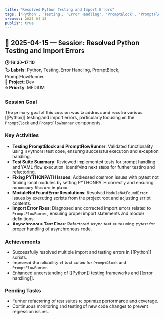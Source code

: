 ```yaml
---
title: "Resolved Python Testing and Import Errors"
tags: ['Python', 'Testing', 'Error Handling', 'PromptBlock', 'PromptFlowRunner']
created: 2025-04-15
publish: true
---
```


## 📅 2025-04-15 — Session: Resolved Python Testing and Import Errors

**🕒 16:30–17:10**  
**🏷️ Labels**: Python, Testing, Error Handling, PromptBlock, PromptFlowRunner  
**📂 Project**: Dev  
**⭐ Priority**: MEDIUM  


### Session Goal
The primary goal of this session was to address and resolve various [[Python]] testing and import errors, particularly focusing on the `PromptBlock` and `PromptFlowRunner` components.

### Key Activities
- **Testing PromptBlock and PromptFlowRunner**: Validated functionality using [[Python]] test code, ensuring successful execution and exception handling.
- **Test Suite Summary**: Reviewed implemented tests for prompt handling and YAML flow execution, identifying next steps for further testing and refactoring.
- **Fixing PYTHONPATH Issues**: Addressed common issues with pytest not finding local modules by setting PYTHONPATH correctly and ensuring necessary files are in place.
- **ModuleNotFoundError Resolutions**: Resolved `ModuleNotFoundError` issues by executing scripts from the project root and adjusting script contents.
- **Import Error Fixes**: Diagnosed and corrected import errors related to `PromptFlowRunner`, ensuring proper import statements and module definitions.
- **Asynchronous Test Fixes**: Refactored async test suite using pytest for proper handling of asynchronous code.

### Achievements
- Successfully resolved multiple import and testing errors in [[Python]] scripts.
- Improved the reliability of test suites for `PromptBlock` and `PromptFlowRunner`.
- Enhanced understanding of [[Python]] testing frameworks and [[error handling]].

### Pending Tasks
- Further refactoring of test suites to optimize performance and coverage.
- Continuous monitoring and testing of new code changes to prevent regression issues.
